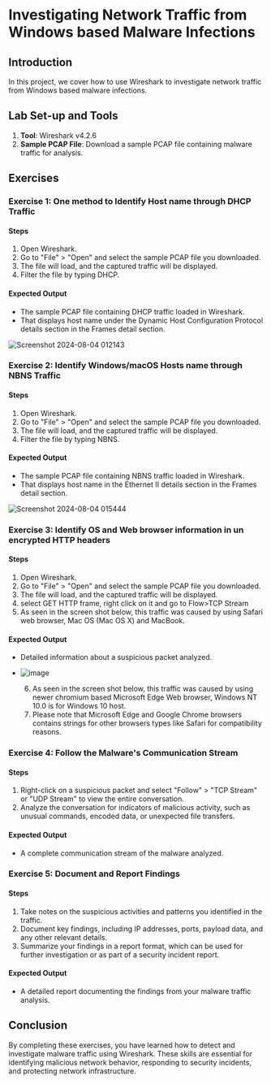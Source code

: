 # Investigating Network Traffic from Windows based Malware Infections

## Introduction

In this project, we cover how to use Wireshark to investigate network traffic from Windows based malware infections.

## Lab Set-up and Tools

1. **Tool**: Wireshark v4.2.6
2. **Sample PCAP File**: Download a sample PCAP file containing malware traffic for analysis.

## Exercises

### Exercise 1: One method to Identify Host name through DHCP Traffic

#### Steps

1. Open Wireshark.
2. Go to "File" > "Open" and select the sample PCAP file you downloaded.
3. The file will load, and the captured traffic will be displayed.
4. Filter the file by typing DHCP.

#### Expected Output

- The sample PCAP file containing DHCP traffic loaded in Wireshark.
- That displays host name under the Dynamic Host Configuration Protocol details section in the Frames detail section.

![Screenshot 2024-08-04 012143](https://github.com/user-attachments/assets/327704b7-aa34-4213-abe5-0a4d20a22d8f)

### Exercise 2: Identify Windows/macOS Hosts name through NBNS Traffic

#### Steps

1. Open Wireshark.
2. Go to "File" > "Open" and select the sample PCAP file you downloaded.
3. The file will load, and the captured traffic will be displayed.
4. Filter the file by typing NBNS.

#### Expected Output

- The sample PCAP file containing NBNS traffic loaded in Wireshark.
- That displays host name in the Ethernet II details section in the Frames detail section.

![Screenshot 2024-08-04 015444](https://github.com/user-attachments/assets/425fafd3-dd49-4c1f-80b0-3da6c8f8fc99)

### Exercise 3: Identify OS and Web browser information in un encrypted HTTP headers

#### Steps

1. Open Wireshark.
2. Go to "File" > "Open" and select the sample PCAP file you downloaded.
3. The file will load, and the captured traffic will be displayed.
4. select GET HTTP frame, right click on it and go to Flow>TCP Stream
5. As seen in the screen shot below, this traffic was caused by using Safari web browser, Mac OS (Mac OS X) and MacBook.
   
#### Expected Output

- Detailed information about a suspicious packet analyzed.

- ![image](https://github.com/user-attachments/assets/8e7c1020-5381-4732-a018-3e9309fbe1da)

  6.  As seen in the screen shot below, this traffic was caused by using newer chromium based Microsoft Edge Web browser, Windows NT 10.0 is for Windows 10 host.
  7.  Please note that Microsoft Edge and Google Chrome browsers contains strings for other browsers types like Safari for compatibility reasons.

### Exercise 4: Follow the Malware's Communication Stream

#### Steps

1. Right-click on a suspicious packet and select "Follow" > "TCP Stream" or "UDP Stream" to view the entire conversation.
2. Analyze the conversation for indicators of malicious activity, such as unusual commands, encoded data, or unexpected file transfers.

#### Expected Output

- A complete communication stream of the malware analyzed.

### Exercise 5: Document and Report Findings

#### Steps

1. Take notes on the suspicious activities and patterns you identified in the traffic.
2. Document key findings, including IP addresses, ports, payload data, and any other relevant details.
3. Summarize your findings in a report format, which can be used for further investigation or as part of a security incident report.

#### Expected Output

- A detailed report documenting the findings from your malware traffic analysis.

## Conclusion

By completing these exercises, you have learned how to detect and investigate malware traffic using Wireshark. These skills are essential for identifying malicious network behavior, responding to security incidents, and protecting network infrastructure.

